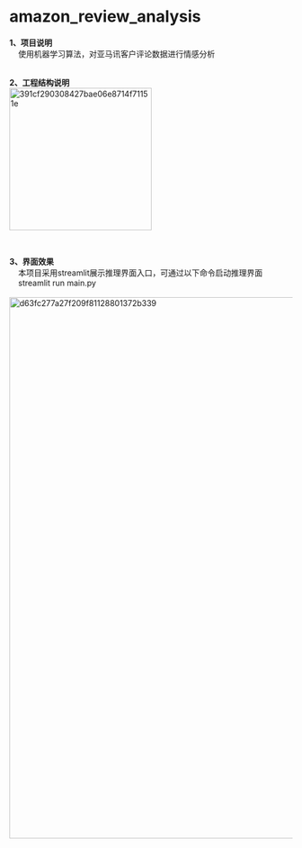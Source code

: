 # amazon_review_analysis
<b>1、项目说明</b><br/>
&nbsp;&nbsp;&nbsp;&nbsp;使用机器学习算法，对亚马讯客户评论数据进行情感分析<br/><br/>

<b>2、工程结构说明</b><br/>
<img width="253" alt="391cf290308427bae06e8714f71151e" src="https://github.com/tgltt/amazon_review_analysis/assets/36066270/603f8a24-d403-4ffa-a828-bf9a477f47f1">

<br/>

<b>3、界面效果</b><br/>
&nbsp;&nbsp;&nbsp;&nbsp;本项目采用streamlit展示推理界面入口，可通过以下命令启动推理界面<br/>
&nbsp;&nbsp;&nbsp;&nbsp;streamlit run main.py <br/><br/>
<img width="962" alt="d63fc277a27f209f81128801372b339" src="https://github.com/tgltt/amazon_review_analysis/assets/36066270/483646eb-bfb4-428e-870f-7e5f7597dc1c">



